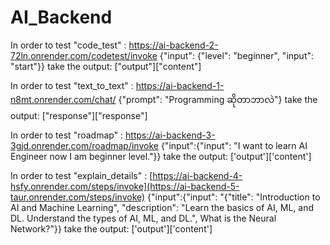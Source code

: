 # AI_Backend

In order to test "code_test" : https://ai-backend-2-72ln.onrender.com/codetest/invoke
{"input": {"level": "beginner", "input": "start"}}
take the output: ["output"]["content"]

In order to test "text_to_text" : https://ai-backend-1-n8mt.onrender.com/chat/
{"prompt": "Programming ဆိုတာဘာလဲ"}
take the output: ["response"]["response"]

In order to test "roadmap" : https://ai-backend-3-3gjd.onrender.com/roadmap/invoke
{"input":{"input": "I want to learn AI Engineer now I am beginner level."}}
take the output: ['output']['content']

In order to test "explain_details" : [https://ai-backend-4-hsfy.onrender.com/steps/invoke](https://ai-backend-5-taur.onrender.com/steps/invoke)
{"input":{"input": "{\"title\": \"Introduction to AI and Machine Learning\", \"description\": \"Learn the basics of AI, ML, and DL. Understand the types of AI, ML, and DL.\", What is the Neural Network?"}}
take the output: ['output']['content']
